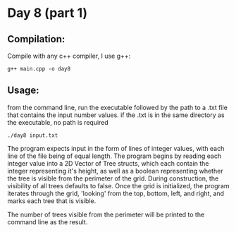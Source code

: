 # Day 8 (part 1)

## Compilation:

Compile with any c++ compiler, I use g++:

    g++ main.cpp -o day8

## Usage:

from the command line, run the executable followed by the path to a .txt file that contains the input number values. if the .txt is in the same directory as the executable, no path is required

    ./day8 input.txt

The program expects input in the form of lines of integer values, with each line of the file being of equal length. The program begins by reading each integer value into a 2D Vector of Tree structs, which each contain the integer representing it's height, as well as a boolean representing whether the tree is visible from the perimeter of the grid. During construction, the visibility of all trees defaults to false. Once the grid is initialized, the program iterates through the grid, 'looking' from the top, bottom, left, and right, and marks each tree that is visible.

The number of trees visible from the perimeter will be printed to the command line as the result.
